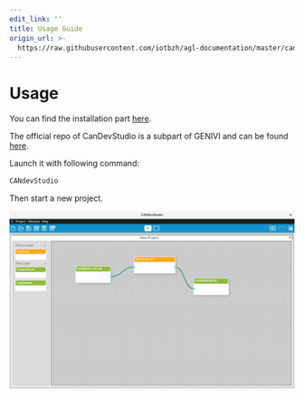 ```yaml
---
edit_link: ''
title: Usage Guide
origin_url: >-
  https://raw.githubusercontent.com/iotbzh/agl-documentation/master/candevstudio/docs/1_Usage.md
---
```


<!-- WARNING: This file is generated by fetch_docs.js using /home/boron/Documents/AGL/docs-webtemplate/site/_data/tocs/apis_services/flounder/flounder-candevstudio-developer-guides-api-services-book.yml -->

# Usage

You can find the installation part
[here](http://docs.automotivelinux.org/master/docs/devguides/en/dev/reference/host-configuration/docs/5_Candevstudio.html).

The official repo of CanDevStudio is a subpart of GENIVI and can be found
[here](https://github.com/GENIVI/CANdevStudio/).

Launch it with following command:

```bash
CANdevStudio
```

Then start a new project.

![CANdevStudio general screenshot](pictures/CANdevStudio.png)
